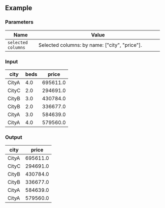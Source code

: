 ## Example

### Parameters

<table class="table">
  <thead>
    <tr>
      <th style="width:20%">Name</th>
      <th style="width:80%">Value</th>
    </tr>
  </thead>
  <tbody>
  <tr>
    <td><code>selected columns</code></td>
    <td>Selected columns: by name: ["city", "price"].</td>
  </tr>
  </tbody>
</table>

### Input

<table class="table">
  <thead>
    <tr>
      <th>city</th>
      <th>beds</th>
      <th>price</th>
    </tr>
  </thead>
  <tbody>
    <tr>
      <td>CityA</td>
      <td>4.0</td>
      <td>695611.0</td>
    </tr>
    <tr>
      <td>CityC</td>
      <td>2.0</td>
      <td>294691.0</td>
    </tr>
    <tr>
      <td>CityB</td>
      <td>3.0</td>
      <td>430784.0</td>
    </tr>
    <tr>
      <td>CityB</td>
      <td>2.0</td>
      <td>336677.0</td>
    </tr>
    <tr>
      <td>CityA</td>
      <td>3.0</td>
      <td>584639.0</td>
    </tr>
    <tr>
      <td>CityA</td>
      <td>4.0</td>
      <td>579560.0</td>
    </tr>
  </tbody>
</table>

### Output

<table class="table">
  <thead>
    <tr>
      <th>city</th>
      <th>price</th>
    </tr>
  </thead>
  <tbody>
    <tr>
      <td>CityA</td>
      <td>695611.0</td>
    </tr>
    <tr>
      <td>CityC</td>
      <td>294691.0</td>
    </tr>
    <tr>
      <td>CityB</td>
      <td>430784.0</td>
    </tr>
    <tr>
      <td>CityB</td>
      <td>336677.0</td>
    </tr>
    <tr>
      <td>CityA</td>
      <td>584639.0</td>
    </tr>
    <tr>
      <td>CityA</td>
      <td>579560.0</td>
    </tr>
  </tbody>
</table>

